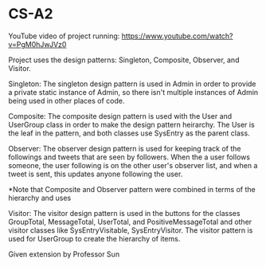 # CS-A2

YouTube video of project running: https://www.youtube.com/watch?v=PgM0hJwJVz0

Project uses the design patterns: Singleton, Composite, Observer, and Visitor.

Singleton: The singleton design pattern is used in Admin in order to provide a private static instance of Admin, so there isn't multiple instances of Admin being used in other places of code.

Composite: The composite design pattern is used with the User and UserGroup class in order to make the design pattern heirarchy. The User is the leaf in the pattern, and both classes use SysEntry as the parent class.

Observer: The observer design pattern is used for keeping track of the followings and tweets that are seen by followers. When the a user follows someone, the user following is on the other user's observer list, and when a tweet is sent, this updates anyone following the user.

*Note that Composite and Observer pattern were combined in terms of the hierarchy and uses

Visitor: The visitor design pattern is used in the buttons for the classes GroupTotal, MessageTotal, UserTotal, and PositiveMessageTotal and other visitor classes like SysEntryVisitable, SysEntryVisitor. The visitor pattern is used for UserGroup to create the hierarchy of items.

Given extension by Professor Sun
